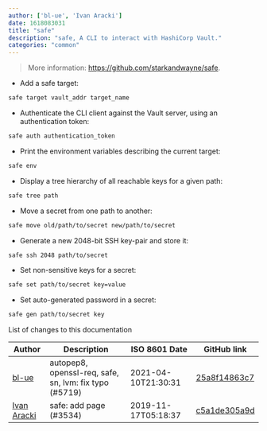 ```yaml
---
author: ['bl-ue', 'Ivan Aracki']
date: 1618083031
title: "safe"
description: "safe, A CLI to interact with HashiCorp Vault."
categories: "common"
---
```

> More information: <https://github.com/starkandwayne/safe>.

- Add a safe target:

```bash
safe target vault_addr target_name
```

- Authenticate the CLI client against the Vault server, using an authentication token:

```bash
safe auth authentication_token
```

- Print the environment variables describing the current target:

```bash
safe env
```

- Display a tree hierarchy of all reachable keys for a given path:

```bash
safe tree path
```

- Move a secret from one path to another:

```bash
safe move old/path/to/secret new/path/to/secret
```

- Generate a new 2048-bit SSH key-pair and store it:

```bash
safe ssh 2048 path/to/secret
```

- Set non-sensitive keys for a secret:

```bash
safe set path/to/secret key=value
```

- Set auto-generated password in a secret:

```bash
safe gen path/to/secret key
```
List of changes to this documentation


Author | Description | ISO 8601 Date | GitHub link
------|-----|-----|-----
[bl-ue](mailto:54780737+bl-ue@users.noreply.github.com) | autopep8, openssl-req, safe, sn, lvm: fix typo (#5719) | 2021-04-10T21:30:31 | [25a8f14863c7](https://github.com/tldr-pages/tldr/commit/25a8f14863c70faee5373a70c5a1eca82322621e)
[Ivan Aracki](mailto:aracki.ivan@gmail.com) | safe: add page (#3534) | 2019-11-17T05:18:37 | [c5a1de305a9d](https://github.com/tldr-pages/tldr/commit/c5a1de305a9d7d2f4eb0079ecebc71fc4a2d814c)

